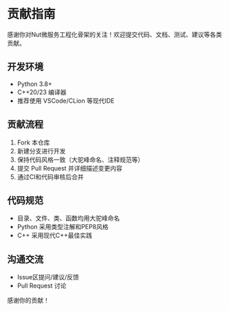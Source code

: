 # 贡献指南

感谢你对Nut微服务工程化骨架的关注！欢迎提交代码、文档、测试、建议等各类贡献。

## 开发环境
- Python 3.8+
- C++20/23 编译器
- 推荐使用 VSCode/CLion 等现代IDE

## 贡献流程
1. Fork 本仓库
2. 新建分支进行开发
3. 保持代码风格一致（大驼峰命名、注释规范等）
4. 提交 Pull Request 并详细描述变更内容
5. 通过CI和代码审核后合并

## 代码规范
- 目录、文件、类、函数均用大驼峰命名
- Python 采用类型注解和PEP8风格
- C++ 采用现代C++最佳实践

## 沟通交流
- Issue区提问/建议/反馈
- Pull Request 讨论

感谢你的贡献！ 